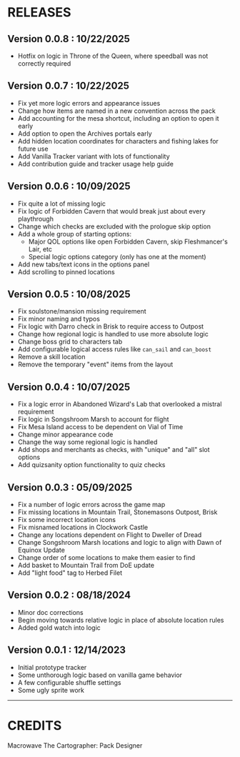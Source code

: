 # RELEASES

## Version 0.0.8 : 10/22/2025

- Hotfix on logic in Throne of the Queen, where speedball was not correctly required

## Version 0.0.7 : 10/22/2025

- Fix yet more logic errors and appearance issues
- Change how items are named in a new convention across the pack
- Add accounting for the mesa shortcut, including an option to open it early
- Add option to open the Archives portals early
- Add hidden location coordinates for characters and fishing lakes for future use
- Add Vanilla Tracker variant with lots of functionality
- Add contribution guide and tracker usage help guide

## Version 0.0.6 : 10/09/2025

- Fix quite a lot of missing logic
- Fix logic of Forbidden Cavern that would break just about every playthrough
- Change which checks are excluded with the prologue skip option
- Add a whole group of starting options:
    - Major QOL options like open Forbidden Cavern, skip Fleshmancer's Lair, etc
    - Special logic options category (only has one at the moment)
- Add new tabs/text icons in the options panel
- Add scrolling to pinned locations

## Version 0.0.5 : 10/08/2025

- Fix soulstone/mansion missing requirement
- Fix minor naming and typos
- Fix logic with Darro check in Brisk to require access to Outpost
- Change how regional logic is handled to use more absolute logic
- Change boss grid to characters tab
- Add configurable logical access rules like `can_sail` and `can_boost`
- Remove a skill location
- Remove the temporary "event" items from the layout

## Version 0.0.4 : 10/07/2025

- Fix a logic error in Abandoned Wizard's Lab that overlooked a mistral requirement
- Fix logic in Songshroom Marsh to account for flight
- Fix Mesa Island access to be dependent on Vial of Time
- Change minor appearance code
- Change the way some regional logic is handled
- Add shops and merchants as checks, with "unique" and "all" slot options
- Add quizsanity option functionality to quiz checks

## Version 0.0.3 : 05/09/2025

- Fix a number of logic errors across the game map
- Fix missing locations in Mountain Trail, Stonemasons Outpost, Brisk
- Fix some incorrect location icons
- Fix misnamed locations in Clockwork Castle
- Change any locations dependent on Flight to Dweller of Dread
- Change Songshroom Marsh locations and logic to align with Dawn of Equinox Update
- Change order of some locations to make them easier to find
- Add basket to Mountain Trail from DoE update
- Add "light food" tag to Herbed Filet

## Version 0.0.2 : 08/18/2024

- Minor doc corrections
- Begin moving towards relative logic in place of absolute location rules
- Added gold watch into logic

## Version 0.0.1 : 12/14/2023

- Initial prototype tracker
- Some unthorough logic based on vanilla game behavior
- A few configurable shuffle settings
- Some ugly sprite work

***

# CREDITS
Macrowave The Cartographer: Pack Designer
	
